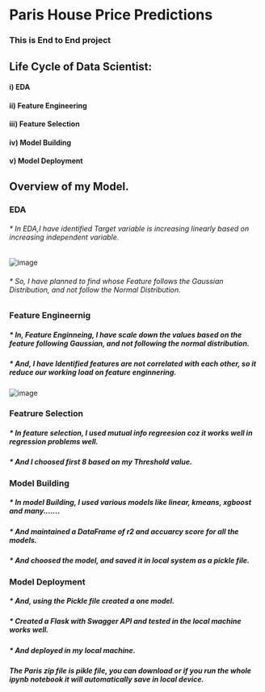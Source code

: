 # Paris House Price Predictions
### This is End to End project

## Life Cycle of Data Scientist:
#### i) EDA
#### ii) Feature Engineering
#### iii) Feature Selection
#### iv) Model Building
#### v) Model Deployment




## Overview of my Model.
### EDA
###### * In EDA,I have identified  Target variable is increasing linearly based on increasing independent variable. 
![image](https://user-images.githubusercontent.com/85152278/132151730-4092ad90-c7a7-46ca-a56e-17a097557e92.png)
###### * So, I have planned to find whose Feature follows the Gaussian Distribution, and not follow the Normal Distribution.

### Feature Engineernig 
##### * In, Feature Enginneing, I have scale down the values based on the feature following Gaussian, and not following the normal distribution. 
##### * And, I have Identified features are not correlated with each other, so it reduce our working load on feature enginnering. 
![image](https://user-images.githubusercontent.com/85152278/132151904-d2a8d912-b2f5-4e19-a736-32a96dd6ce51.png)

### Featrure Selection
##### * In feature selection, I used mutual info regreesion coz it works well in regression problems well. 
##### * And I choosed first 8 based on my Threshold value. 

### Model Building
##### * In model Building, I used various models like linear, kmeans, xgboost and many.......
##### * And maintained a DataFrame of r2 and accuarcy score for all the models. 
##### * And choosed the model, and saved it in local system as a pickle file. 

### Model Deployment
##### * And, using the Pickle file created a one model.
##### * Created a Flask with Swagger API and tested in the local machine works well.
##### * And deployed in my local machine.
##### The Paris zip file is pikle file, you can download or if you run the whole ipynb notebook it will automatically save in local device. 

